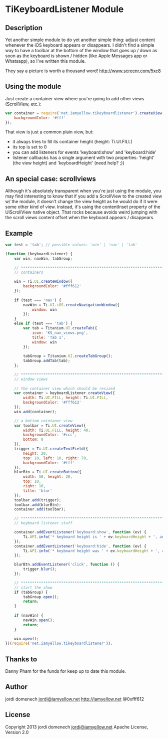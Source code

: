 # TiKeyboardListener Module

## Description

Yet another simple module to do yet another simple thing: adjust content whenever the iOS keyboard appears or disappears. 
I didn't find a simple way to have a toolbar at the bottom of the window that goes up / down as soon as the keyboard is shown / hidden (like Apple Messages app or Whatsapp), so I've written this module. 

They say a picture is worth a thousand word! http://www.screenr.com/5xc8

## Using the module

Just create a container view where you're going to add other views (ScrollView, etc.):

```js
var container = require('net.iamyellow.tikeyboardlistener').createView({
	backgroundColor: '#fff'
});
```

That view is just a common plain view, but:

* it always tries to fill its container height (height: Ti.UI.FILL)
* its top is set to 0
* you can add listeners for events 'keyboard:show' and 'keyboard:hide'
* listener callbacks has a single argument with two properties: 'height' (the view height) and 'keyboardHeight' (need help? ;))

## An **special** case: scrollviews

Although it's absolutely transparent when you're just using the module, you may find interesting to know that if you add a ScrollView to the created view w/ the module, it doesn't change the view height as he would do if it were some other kind of view. Instead, it's using the contentInset property of the UIScrollView native object. That rocks because avoids weird jumping with the scroll views content offset when the keyboard appears / disappears.

## Example

```js
var test = 'tab'; // possible values: 'win' | 'nav' | 'tab'

(function (keyboardListener) {
	var win, navWin, tabGroup;
	
	// ****************************************************************************************************************
	// containers

	win = Ti.UI.createWindow({
		backgroundColor: '#fff612'
	});
	
	if (test === 'nav') {
		navWin = Ti.UI.iOS.createNavigationWindow({
			window: win
		});
	}
	else if (test === 'tab') {
		var tab = Titanium.UI.createTab({
			icon: 'KS_nav_views.png',
			title: 'Tab 1',
			window: win
		});
		
		tabGroup = Titanium.UI.createTabGroup();
		tabGroup.addTab(tab);
	};	

	// ****************************************************************************************************************
	// window views 
	
	// the container view which should be resized
	var container = keyboardListener.createView({
		width: Ti.UI.FILL, height: Ti.UI.FILL,
		backgroundColor: '#fff612'
	});
	win.add(container);

	// a bottom cointaner view
	var toolbar = Ti.UI.createView({
		width: Ti.UI.FILL, height: 40,
		backgroundColor: '#ccc',
		bottom: 0
	}),
	trigger = Ti.UI.createTextField({
		height: 20,
		top: 10, left: 10, right: 70,
		backgroundColor: '#fff'
	}),
	blurBtn = Ti.UI.createButton({
		width: 50, height: 20,
		top: 10,
		right: 10,
		title: 'blur'
	});
	toolbar.add(trigger);
	toolbar.add(blurBtn);
	container.add(toolbar);

	// ****************************************************************************************************************
	// keyboard listener stuff

	container.addEventListener('keyboard:show', function (ev) {
		Ti.API.info('* keyboard height is ' + ev.keyboardHeight + ', and my height is now ' + ev.height);
	});
	container.addEventListener('keyboard:hide', function (ev) {
		Ti.API.info('* keyboard height was ' + ev.keyboardHeight + ', and my height is now ' + ev.height);
	});

	blurBtn.addEventListener('click', function () {
		trigger.blur();
	});

	// ****************************************************************************************************************
	// start the show
	if (tabGroup) {
		tabGroup.open();
		return;
	}
	
	if (navWin) {
		navWin.open();
		return;	
	}
	
	win.open();
})(require('net.iamyellow.tikeyboardlistener'));
```

## Thanks to

Danny Pham for the funds for keep up to date this module.

## Author

jordi domenech 
jordi@iamyellow.net 
http://iamyellow.net 
@0xfff612

## License

Copyright 2013 jordi domenech <jordi@iamyellow.net> 
Apache License, Version 2.0